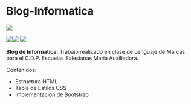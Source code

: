 # Blog-Informatica
![](https://basstreb.github.io/Blog-Informatica/images/Favicon180px.png)

![](https://img.shields.io/github/stars/Basstreb/Blog-Informatica.svg)![](https://img.shields.io/github/forks/Basstreb/Blog-Informatica.svg) ![](https://img.shields.io/github/issues/Basstreb/Blog-Informatica.svg)

**Blog de Informatica**: Trabajo realizado en clase de Lenguaje de Marcas para el C.D.P. Escuelas Salesianas María Auxiliadora.

Contenidos:
- Estructura HTML
- Tabla de Estilos CSS
- Implementación de Bootstrap
